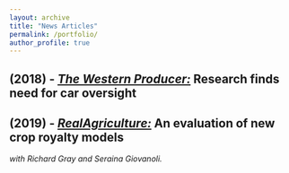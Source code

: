 ```yaml
---
layout: archive
title: "News Articles"
permalink: /portfolio/
author_profile: true
---
```



(2018) - [*The Western Producer:*](https://www.producer.com/news/research-finds-need-for-car-oversight/) Research finds need for car oversight
---

(2019) - [*RealAgriculture:*](https://www.realagriculture.com/2019/03/an-evaluation-of-new-crop-royalty-models/) An evaluation of new crop royalty models
---
*with Richard Gray and Seraina Giovanoli.*

